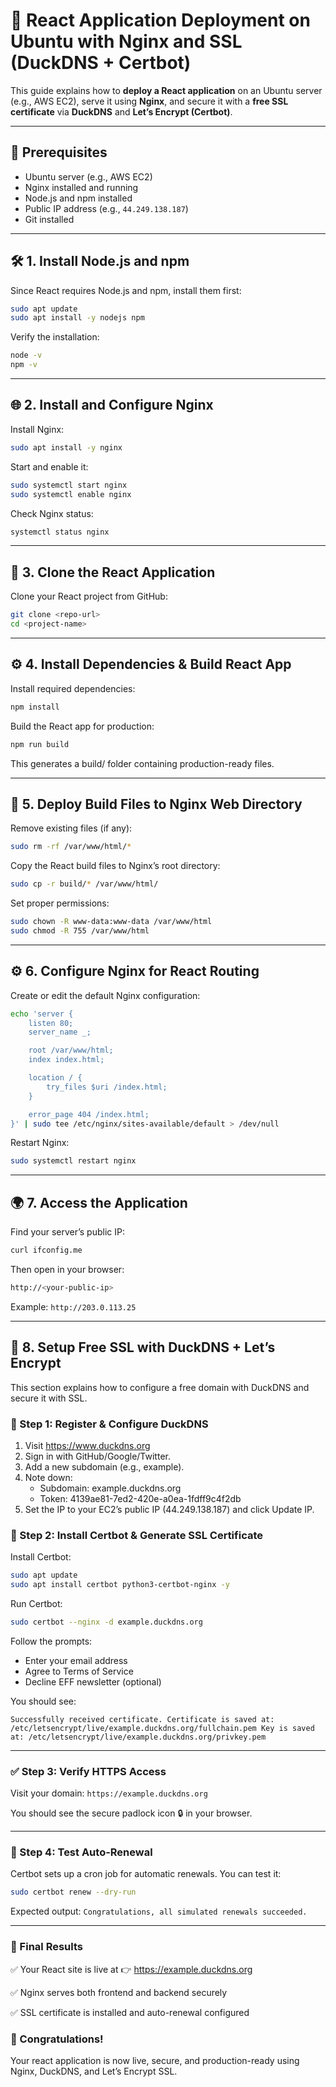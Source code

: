 # 🚀 React Application Deployment on Ubuntu with Nginx and SSL (DuckDNS + Certbot)
This guide explains how to **deploy a React application** on an Ubuntu server (e.g., AWS EC2), serve it using **Nginx**, and secure it with a **free SSL certificate** via **DuckDNS** and **Let’s Encrypt (Certbot)**.

---

## 🧩 Prerequisites

- Ubuntu server (e.g., AWS EC2)
- Nginx installed and running
- Node.js and npm installed
- Public IP address (e.g., `44.249.138.187`)
- Git installed

---

## 🛠️ 1. Install Node.js and npm

Since React requires Node.js and npm, install them first:

```bash
sudo apt update
sudo apt install -y nodejs npm
```

Verify the installation:

```bash
node -v
npm -v
```
---

## 🌐 2. Install and Configure Nginx
Install Nginx:
```bash
sudo apt install -y nginx
```

Start and enable it:
```bash
sudo systemctl start nginx
sudo systemctl enable nginx
```

Check Nginx status:
```bash
systemctl status nginx
```

---

## 🧬 3. Clone the React Application
Clone your React project from GitHub:
```bash
git clone <repo-url>
cd <project-name>
```

---

## ⚙️ 4. Install Dependencies & Build React App
Install required dependencies:
```bash
npm install
```

Build the React app for production:
```bash
npm run build
```
This generates a build/ folder containing production-ready files.


---

## 🧱 5. Deploy Build Files to Nginx Web Directory
Remove existing files (if any):
```bash
sudo rm -rf /var/www/html/*
```

Copy the React build files to Nginx’s root directory:
```bash
sudo cp -r build/* /var/www/html/
```

Set proper permissions:
```bash
sudo chown -R www-data:www-data /var/www/html
sudo chmod -R 755 /var/www/html
```

---

## ⚙️ 6. Configure Nginx for React Routing
Create or edit the default Nginx configuration:

```bash
echo 'server {
    listen 80;
    server_name _;

    root /var/www/html;
    index index.html;

    location / {
        try_files $uri /index.html;
    }

    error_page 404 /index.html;
}' | sudo tee /etc/nginx/sites-available/default > /dev/null
```

Restart Nginx:
```bash
sudo systemctl restart nginx
```

---

## 🌍 7. Access the Application
Find your server’s public IP:

```bash
curl ifconfig.me
```

Then open in your browser:
```bash
http://<your-public-ip>
```

Example:
``
http://203.0.113.25
``

---

## 🔐 8. Setup Free SSL with DuckDNS + Let’s Encrypt
This section explains how to configure a free domain with DuckDNS and secure it with SSL.

### 🦆 Step 1: Register & Configure DuckDNS

1. Visit https://www.duckdns.org
2. Sign in with GitHub/Google/Twitter.
3. Add a new subdomain (e.g., example).
4. Note down:
   - Subdomain: example.duckdns.org
   - Token: 4139ae81-7ed2-420e-a0ea-1fdff9c4f2db
5. Set the IP to your EC2’s public IP (44.249.138.187) and click Update IP.

### 🔑 Step 2: Install Certbot & Generate SSL Certificate
Install Certbot:

```bash
sudo apt update
sudo apt install certbot python3-certbot-nginx -y
```

Run Certbot:
```bash
sudo certbot --nginx -d example.duckdns.org
```
Follow the prompts:
- Enter your email address
- Agree to Terms of Service
- Decline EFF newsletter (optional)

You should see:

``
Successfully received certificate.
Certificate is saved at: /etc/letsencrypt/live/example.duckdns.org/fullchain.pem
Key is saved at: /etc/letsencrypt/live/example.duckdns.org/privkey.pem
``

---

### ✅ Step 3: Verify HTTPS Access

Visit your domain:
``
https://example.duckdns.org
``

You should see the secure padlock icon 🔒 in your browser.

---

### 🔁 Step 4: Test Auto-Renewal
Certbot sets up a cron job for automatic renewals. You can test it:

```bash
sudo certbot renew --dry-run
```

Expected output:
``
Congratulations, all simulated renewals succeeded.
``

---

### 🎯 Final Results
✅ Your React site is live at
👉 https://example.duckdns.org

✅ Nginx serves both frontend and backend securely

✅ SSL certificate is installed and auto-renewal configured

### 🎉 Congratulations!

Your react application is now live, secure, and production-ready using Nginx, DuckDNS, and Let’s Encrypt SSL.
